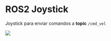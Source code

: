 # ROS2 Joystick #

Joystick para enviar comandos a **topic** `/cmd_vel`



![](/home/iggy/ros/foxy/src/ros2_joystick/resources/screenshots/rosjoystick1.png)